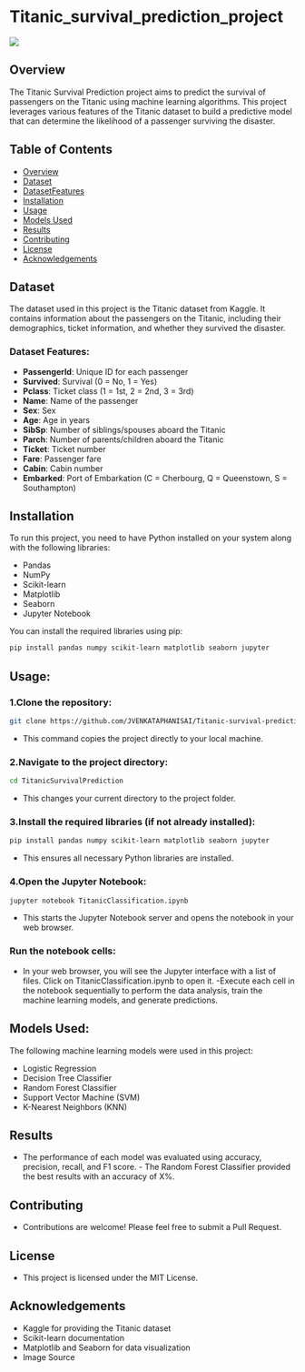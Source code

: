 # Titanic_survival_prediction_project


<img src="https://static1.squarespace.com/static/5006453fe4b09ef2252ba068/t/5090b249e4b047ba54dfd258/1351660113175/TItanic-Survival-Infographic.jpg?format=1500w">

## Overview
The Titanic Survival Prediction project aims to predict the survival of passengers on the Titanic using machine learning algorithms. This project leverages various features of the Titanic dataset to build a predictive model that can determine the likelihood of a passenger surviving the disaster.

## Table of Contents
- [Overview](#overview)
- [Dataset](#dataset)
- [DatasetFeatures](#Datasetfeatures)
- [Installation](#installation)
- [Usage](#usage)
- [Models Used](#models-used)
- [Results](#results)
- [Contributing](#contributing)
- [License](#license)
- [Acknowledgements](#acknowledgements)

## Dataset
The dataset used in this project is the Titanic dataset from Kaggle. It contains information about the passengers on the Titanic, including their demographics, ticket information, and whether they survived the disaster.

### Dataset Features:
- **PassengerId**: Unique ID for each passenger
- **Survived**: Survival (0 = No, 1 = Yes)
- **Pclass**: Ticket class (1 = 1st, 2 = 2nd, 3 = 3rd)
- **Name**: Name of the passenger
- **Sex**: Sex
- **Age**: Age in years
- **SibSp**: Number of siblings/spouses aboard the Titanic
- **Parch**: Number of parents/children aboard the Titanic
- **Ticket**: Ticket number
- **Fare**: Passenger fare
- **Cabin**: Cabin number
- **Embarked**: Port of Embarkation (C = Cherbourg, Q = Queenstown, S = Southampton)

## Installation
To run this project, you need to have Python installed on your system along with the following libraries:
- Pandas
- NumPy
- Scikit-learn
- Matplotlib
- Seaborn
- Jupyter Notebook

You can install the required libraries using pip:
```sh
pip install pandas numpy scikit-learn matplotlib seaborn jupyter
```
## Usage:
### 1.Clone the repository:
```sh
git clone https://github.com/JVENKATAPHANISAI/Titanic-survival-prediction-project.git
```
- This command copies the project directly to  your local machine.

###  2.Navigate to the project directory:
```sh
cd TitanicSurvivalPrediction
```
- This changes your current directory to the project folder.

### 3.Install the required libraries (if not already installed):
```sh
pip install pandas numpy scikit-learn matplotlib seaborn jupyter
```
- This ensures all necessary Python libraries are installed.
### 4.Open the Jupyter Notebook:
```sh
jupyter notebook TitanicClassification.ipynb
```
- This starts the Jupyter Notebook server and opens the notebook in your web browser.

### Run the notebook cells:  
- In your web browser, you will see the Jupyter interface with a list of files. Click on TitanicClassification.ipynb to open it.
-Execute each cell in the notebook sequentially to perform the data analysis, train the machine learning models, and generate predictions.

## Models Used:
The following machine learning models were used in this project:

- Logistic Regression
- Decision Tree Classifier
- Random Forest Classifier
- Support Vector Machine (SVM)
- K-Nearest Neighbors (KNN)

## Results
- The performance of each model was evaluated using accuracy, precision, recall, and F1 score. - The Random Forest Classifier provided the best results with an accuracy of X%.

## Contributing
- Contributions are welcome! Please feel free to submit a Pull Request.

## License
- This project is licensed under the MIT License.

## Acknowledgements
- Kaggle for providing the Titanic dataset
- Scikit-learn documentation
- Matplotlib and Seaborn for data visualization
- Image Source
